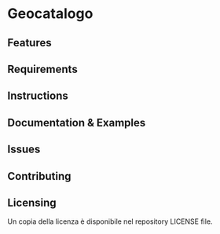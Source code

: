 # Geocatalogo

## Features

## Requirements

## Instructions

## Documentation & Examples

## Issues

## Contributing

## Licensing

Un copia della licenza è disponibile nel repository LICENSE file.